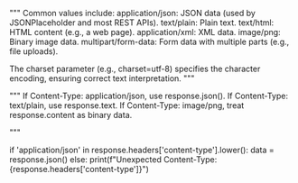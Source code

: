 """
Common values include:
application/json: JSON data (used by JSONPlaceholder and most REST APIs).
text/plain: Plain text.
text/html: HTML content (e.g., a web page).
application/xml: XML data.
image/png: Binary image data.
multipart/form-data: Form data with multiple parts (e.g., file uploads).

The charset parameter (e.g., charset=utf-8) specifies the character encoding, ensuring correct text interpretation.
"""


"""
If Content-Type: application/json, use response.json().
If Content-Type: text/plain, use response.text.
If Content-Type: image/png, treat response.content as binary data.

"""


if 'application/json' in response.headers['content-type'].lower():
    data = response.json()
else:
    print(f"Unexpected Content-Type: {response.headers['content-type']}")

